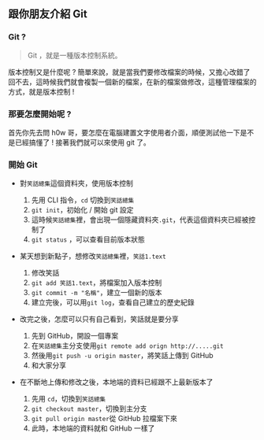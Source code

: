 ## 跟你朋友介紹 Git

### Git ?
> Git ，就是一種版本控制系統。

版本控制又是什麼呢 ? 簡單來說，就是當我們要修改檔案的時候，又擔心改錯了回不去，這時候我們就會複製一個新的檔案，在新的檔案做修改，這種管理檔案的方式，就是版本控制 !

### 那要怎麼開始呢 ?
首先你先去問 h0w 哥，要怎麼在電腦建置文字使用者介面，順便測試他一下是不是已經搞懂了 ! 接著我們就可以來使用 git 了。

### 開始 Git
- 對`笑話總集`這個資料夾，使用版本控制
  1. 先用 CLI 指令，`cd` 切換到`笑話總集`
  2. `git init`，初始化 / 開始 git 設定
  3. 這時候`笑話總集`裡，會出現一個隱藏資料夾`.git`，代表這個資料夾已經被控制了
  4. `git status` ，可以查看目前版本狀態

- 某天想到新點子，想修改`笑話總集`裡，`笑話1.text`
  1. 修改笑話
  2. `git add 笑話1.text`，將檔案加入版本控制
  3. `git commit -m "名稱"`，建立一個新的版本
  4. 建立完後，可以用`git log`，查看自己建立的歷史紀錄

- 改完之後，怎麼可以只有自己看到，笑話就是要分享
  1. 先到 GitHub，開設一個專案
  2. 在`笑話總集`主分支使用`git remote add orign http://.....git`
  3. 然後用`git push -u origin master`，將笑話上傳到 GitHub
  4. 和大家分享
 
- 在不斷地上傳和修改之後，本地端的資料已經跟不上最新版本了
  1. 先用 `cd`，切換到`笑話總集`
  2. `git checkout master`，切換到主分支
  3. `git pull origin master`從 GitHub 拉檔案下來
  4. 此時，本地端的資料就和 GitHub 一樣了

